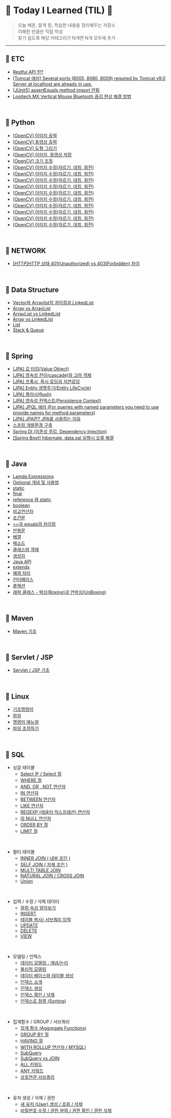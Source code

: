 # :open_file_folder: Today I Learned (TIL) :open_file_folder:
>오늘 배운, 알게 된, 학습한 내용을 정리해두는 저장소   
>이해한 만큼만 직접 작성   
>찾기 쉽도록 해당 카테고리가 N개면 N개 모두에 추가   

---
## :pushpin: ETC   
 * [Restful API 란?](https://github.com/1000MARIN/TIL/blob/1000marin/ETC/RESTful_API.md)
 * [[Tomcat 에러] Several ports (8005, 8080, 8009) required by Tomcat v9.0 Server at localhost are already in use.](https://github.com/1000MARIN/TIL/blob/1000marin/ETC/TomcatPort.md)
 * [[JUnit5] assertEquals method import 안됨](https://github.com/1000MARIN/TIL/blob/1000marin/ETC/JUnitAssertEquals.md)
 * [Logitech MX Vertical Mouse Bluetooth 끊김 현상 해결 방법](https://github.com/1000MARIN/TIL/blob/1000marin/ETC/MouseBluetooth.md)

<br>

## :pushpin: Python
 * [[OpenCV] 이미지 출력](https://github.com/1000MARIN/TIL/blob/1000marin/Python/OpenCV_Img.md)
 * [[OpenCV] 동영상 출력](https://github.com/1000MARIN/TIL/blob/1000marin/Python/OpenCV_Video.md)
 * [[OpenCV] 도형 그리기](https://github.com/1000MARIN/TIL/blob/1000marin/Python/OpenCV_Figure.md)
 * [[OpenCV] 이미지, 동영상 저장](https://github.com/1000MARIN/TIL/blob/1000marin/Python/OpenCV_File.md)
 * [[OpenCV] 크기 조정](https://github.com/1000MARIN/TIL/blob/1000marin/Python/OpenCV_Size.md)
 * [[OpenCV] 이미지 수정(자르기, 대칭, 회전)](https://github.com/1000MARIN/TIL/blob/1000marin/Python/OpenCV_EditImg.md)
 * [[OpenCV] 이미지 수정(자르기, 대칭, 회전)](https://github.com/1000MARIN/TIL/blob/1000marin/Python/OpenCV_EditImg.md)
 * [[OpenCV] 이미지 수정(자르기, 대칭, 회전)](https://github.com/1000MARIN/TIL/blob/1000marin/Python/OpenCV_EditImg.md)
 * [[OpenCV] 이미지 수정(자르기, 대칭, 회전)](https://github.com/1000MARIN/TIL/blob/1000marin/Python/OpenCV_EditImg.md)
 * [[OpenCV] 이미지 수정(자르기, 대칭, 회전)](https://github.com/1000MARIN/TIL/blob/1000marin/Python/OpenCV_EditImg.md)
 * [[OpenCV] 이미지 수정(자르기, 대칭, 회전)](https://github.com/1000MARIN/TIL/blob/1000marin/Python/OpenCV_EditImg.md)
 * [[OpenCV] 이미지 수정(자르기, 대칭, 회전)](https://github.com/1000MARIN/TIL/blob/1000marin/Python/OpenCV_EditImg.md)
 * [[OpenCV] 이미지 수정(자르기, 대칭, 회전)](https://github.com/1000MARIN/TIL/blob/1000marin/Python/OpenCV_EditImg.md)
 * [[OpenCV] 이미지 수정(자르기, 대칭, 회전)](https://github.com/1000MARIN/TIL/blob/1000marin/Python/OpenCV_EditImg.md)
 * [[OpenCV] 이미지 수정(자르기, 대칭, 회전)](https://github.com/1000MARIN/TIL/blob/1000marin/Python/OpenCV_EditImg.md)



<br>

## :pushpin: NETWORK
 * [[HTTP]HTTP 상태 401(Unauthorized) vs  403(Forbidden) 차이](https://github.com/1000MARIN/TIL/blob/1000marin/NETWORK/HTTP401VS402.md)

<br>

## :pushpin: Data Structure
 * [Vector와 Arraylist의 차이점과 LinkedList](https://github.com/1000MARIN/TIL/blob/1000marin/DataStructure/VectorArrayListLinkedList.md)
 * [Array vs ArrayList](https://github.com/1000MARIN/TIL/blob/1000marin/DataStructure/ArrayVsArrayList.md)
 * [ArrayList vs LinkedList](https://github.com/1000MARIN/TIL/blob/1000marin/DataStructure/ArrayListVsLinkedList.md)
 * [Array vs LinkedList](https://github.com/1000MARIN/TIL/blob/1000marin/DataStructure/ArrayVsLinkedList.md)
 * [List](https://github.com/1000MARIN/TIL/blob/1000marin/DataStructure/List.md)
 * [Stack & Queue](https://github.com/1000MARIN/TIL/blob/1000marin/DataStructure/StackQueue.md)

<br>

## :pushpin: Spring
 * [[JPA] 값 타입(Value Object)](https://github.com/1000MARIN/TIL/blob/1000marin/Spring/ValueObject.md)
 * [[JPA] 영속성 전이(cascade)와 고아 객체](https://github.com/1000MARIN/TIL/blob/1000marin/Spring/cascade.md)
 * [[JPA] 프록시, 즉시 로딩과 지연로딩](https://github.com/1000MARIN/TIL/blob/1000marin/Spring/ProxyLoding.md)
 * [[JPA] Entity 생명주기(Entity LifeCycle)](https://github.com/1000MARIN/TIL/blob/1000marin/Spring/Entity.md)
 * [[JPA] 플러시(flush)](https://github.com/1000MARIN/TIL/blob/1000marin/Spring/flush.md)
 * [[JPA] 영속성 컨텍스트(Persistence Context)](https://github.com/1000MARIN/TIL/blob/1000marin/Spring/PersistenceContext.md)
 * [[JPA] JPQL 에러 (For queries with named parameters you need to use provide names for method parameters)](https://github.com/1000MARIN/TIL/blob/1000marin/Spring/Param.md)
 * [[JPA] JPA란? JPA를 사용하는 이유](https://github.com/1000MARIN/TIL/blob/1000marin/Spring/JPA.md)
 * [스프링 개발환경 구축](https://github.com/1000MARIN/TIL/blob/1000marin/Spring/Start.md)
 * [Spring DI (의존성 주입, Dependency Injection)](https://github.com/1000MARIN/TIL/blob/1000marin/Spring/SpringDI.md)
 * [[Spring Boot] hibernate, data.sql 실행시 오류 해결](https://github.com/1000MARIN/TIL/blob/1000marin/Spring/hibernateData.md)
 
<br>

## :pushpin: Java
 * [Lamda Expressions](https://github.com/1000MARIN/TIL/blob/1000marin/Java/Lamda.md)
 * [Optional 개념 및 사용법](https://github.com/1000MARIN/TIL/blob/1000marin/Java/Optional.md)
 * [static](https://github.com/1000MARIN/TIL/blob/1000marin/Java/static.md)
 * [final](https://github.com/1000MARIN/TIL/blob/1000marin/Java/final.md)
 * [reference 와 static](https://github.com/1000MARIN/TIL/blob/1000marin/Java/Reference_Static.md)
 * [boolean](https://github.com/1000MARIN/TIL/blob/1000marin/Java/ControlStatement_boolean.md)
 * [비교연산자](https://github.com/1000MARIN/TIL/blob/1000marin/Java/ControlStatement_Operator.md)
 * [조건문](https://github.com/1000MARIN/TIL/blob/1000marin/Java/ConditionalOperator.md)
 * [==과 equals의 차이점](https://github.com/1000MARIN/TIL/blob/1000marin/Java/Equals.md)
 * [반복문](https://github.com/1000MARIN/TIL/blob/1000marin/Java/Loop.md)
 * [배열](https://github.com/1000MARIN/TIL/blob/1000marin/Java/Array.md)
 * [메소드](https://github.com/1000MARIN/TIL/blob/1000marin/Java/Method.md)
 * [클래스와 객체](https://github.com/1000MARIN/TIL/blob/1000marin/Java/Class.md)
 * [생성자](https://github.com/1000MARIN/TIL/blob/1000marin/Java/Constructor.md)
 * [Java API](https://github.com/1000MARIN/TIL/blob/1000marin/Java/JavaAPI.md)
 * [extends](https://github.com/1000MARIN/TIL/blob/1000marin/Java/Extends.md)
 * [예외 처리](https://github.com/1000MARIN/TIL/blob/1000marin/Java/Exception.md)
 * [인터페이스](https://github.com/1000MARIN/TIL/blob/1000marin/Java/Interface.md)
 * [콜렉션](https://github.com/1000MARIN/TIL/blob/1000marin/Java/IntCollection.md)
 * [래퍼 클래스 - 박싱(Boxing)과 언박싱(UnBoxing)](https://github.com/1000MARIN/TIL/blob/1000marin/Java/WrapperClass.md)
<br>

## :pushpin: Maven
 * [Maven 기초](https://github.com/1000MARIN/TIL/blob/1000marin/Maven/Maven.md)
<br>

## :pushpin: Servlet / JSP
 * [Servlet / JSP 기초](https://github.com/1000MARIN/TIL/blob/1000marin/Servlet_JSP/Servlet_JSP.md)
<br>

## :pushpin: Linux
 * [기초명령어](https://github.com/1000MARIN/TIL/blob/1000marin/Linux/command.md)
 * [파일](https://github.com/1000MARIN/TIL/tree/1000marin/Linux)
 * [명령어 매뉴얼](https://github.com/1000MARIN/TIL/blob/1000marin/Linux/Man.md)
 * [파일 조작하기](https://github.com/1000MARIN/TIL/blob/1000marin/Linux/FileManipulation.md)
<br>

## :pushpin: SQL
 * 싱글 테이블
    - [Select 문 / Select 절](https://github.com/1000MARIN/TIL/blob/1000marin/SQL/Select.md)
    - [WHERE 절](https://github.com/1000MARIN/TIL/blob/1000marin/SQL/WHERE.md)
    - [AND, OR , NOT 연산자](https://github.com/1000MARIN/TIL/blob/1000marin/SQL/AND_OR_NOT.md)
    - [IN 연산자](https://github.com/1000MARIN/TIL/blob/1000marin/SQL/IN.md)
    - [BETWEEN 연산자](https://github.com/1000MARIN/TIL/blob/1000marin/SQL/BETWEEN.md)
    - [LIKE 연산자](https://github.com/1000MARIN/TIL/blob/1000marin/SQL/LIKE.md)
    - [REGEXP (레귤러 익스프레션) 연산자](https://github.com/1000MARIN/TIL/blob/1000marin/SQL/REGEXP.md)
    - [IS NULL 연산자](https://github.com/1000MARIN/TIL/blob/1000marin/SQL/IS_NULL.md)
    - [ORDER BY 절](https://github.com/1000MARIN/TIL/blob/1000marin/SQL/ORDER_BY.md)
    - [LIMIT 절](https://github.com/1000MARIN/TIL/blob/1000marin/SQL/LIMIT.md)
<br>

 * 멀티 테이블
    - [INNER JOIN ( 내부 조인 )](https://github.com/1000MARIN/TIL/blob/1000marin/SQL/INNER_JOIN.md)
    - [SELF JOIN ( 자체 조인 )](https://github.com/1000MARIN/TIL/blob/1000marin/SQL/SELF_JOIN.md)
    - [MULTI TABLE JOIN](https://github.com/1000MARIN/TIL/edit/1000marin/SQL/MultiTableJoin.md)
    - [NATURAL JOIN / CROSS JOIN](https://github.com/1000MARIN/TIL/blob/1000marin/SQL/NaturalJoin_CrossJoin.md)
    - [Union](https://github.com/1000MARIN/TIL/blob/1000marin/SQL/Union.md)
<br>

* 입력 / 수정 / 삭제 데이터
    - [컬럼 속성 알아보기](https://github.com/1000MARIN/TIL/blob/1000marin/SQL/Column.md)
    - [INSERT](https://github.com/1000MARIN/TIL/blob/1000marin/SQL/INSERT.md)
    - [테이블 복사/ 서브쿼리 입력](https://github.com/1000MARIN/TIL/blob/1000marin/SQL/TableCopy.md)
    - [UPDATE](https://github.com/1000MARIN/TIL/blob/1000marin/SQL/UPDATE.md)
    - [DELETE](https://github.com/1000MARIN/TIL/blob/1000marin/SQL/DELETE.md)
    - [VIEW](https://github.com/1000MARIN/TIL/blob/1000marin/SQL/VIEW.md)
<br>

 * 모델링 / 인텍스
    - [데이터 모델링 : 개념/논리](https://github.com/1000MARIN/TIL/blob/1000marin/SQL/DataModeling.md)
    - [물리적 모델링](https://github.com/1000MARIN/TIL/blob/1000marin/SQL/PhysicalModeling.md)
    - [데이터 베이스와 테이블 생성](https://github.com/1000MARIN/TIL/blob/1000marin/SQL/DataBase.md)
    - [인덱스 소개](https://github.com/1000MARIN/TIL/blob/1000marin/SQL/Index.md)
    - [인덱스 생성](https://github.com/1000MARIN/TIL/blob/1000marin/SQL/CREATE_INDEX.md)
    - [인덱스 확인 / 삭제](https://github.com/1000MARIN/TIL/blob/1000marin/SQL/SHOW_INDEX.md)
    - [인덱스로 정렬 (Sorting)](https://github.com/1000MARIN/TIL/blob/1000marin/SQL/Sorting_INDEX.md)
 <br>
     
 * 집계함수 / GROUP / 서브쿼리
    - [집계 함수 (Aggregate Functions)](https://github.com/1000MARIN/TIL/blob/1000marin/SQL/AggregateFunctions.md)
    - [GROUP BY 절](https://github.com/1000MARIN/TIL/blob/1000marin/SQL/GROUP_BY.md)
    - [HAVING 절](https://github.com/1000MARIN/TIL/blob/1000marin/SQL/HAVING.md)
    - [WITH ROLLUP 연산자 ( MYSQL)](https://github.com/1000MARIN/TIL/blob/1000marin/SQL/WITH_ROLLUP.md)
    - [SubQuery](https://github.com/1000MARIN/TIL/blob/1000marin/SQL/SubQuery.md)
    - [SubQuery vs JOIN](https://github.com/1000MARIN/TIL/blob/1000marin/SQL/SubQuery_vs_JOIN.md)
    - [ALL 키워드](https://github.com/1000MARIN/TIL/blob/1000marin/SQL/ALL.md)
    - [ANY 키워드](https://github.com/1000MARIN/TIL/blob/1000marin/SQL/ANY.md)
    - [상호연관 서브쿼리](https://github.com/1000MARIN/TIL/blob/1000marin/SQL/SubQuery1.md)
<br>
    
 * 유저 생성 / 삭제 / 권한
    - [새 유저 (User) 생성 / 조회 / 삭제](https://github.com/1000MARIN/TIL/blob/1000marin/SQL/USER.md)
    - [비밀번호 수정 / 권한 부여 / 권한 확인 / 권한 삭제](https://github.com/1000MARIN/TIL/blob/1000marin/SQL/SET_GRANT.md)
    



